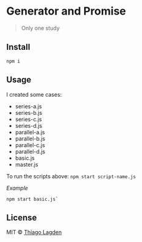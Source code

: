 # Generator and Promise

> Only one study

## Install

```
npm i
```

## Usage

I created some cases:

- series-a.js
- series-b.js
- series-c.js
- series-d.js
- parallel-a.js
- parallel-b.js
- parallel-c.js
- parallel-d.js
- basic.js
- master.js

To run the scripts above: `npm start script-name.js`

*Example*

```
npm start basic.js`
```

## License

MIT © [Thiago Lagden](http://lagden.in)
